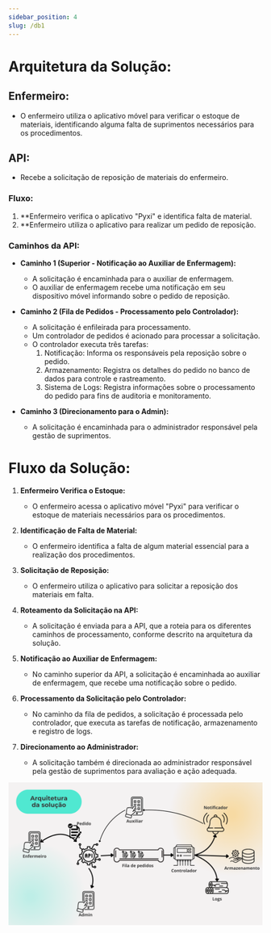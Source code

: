 ```yaml
---
sidebar_position: 4
slug: /db1
---
```


# Arquitetura da Solução:

## Enfermeiro:
- O enfermeiro utiliza o aplicativo móvel para verificar o estoque de materiais, identificando alguma falta de suprimentos necessários para os procedimentos.

## API:
- Recebe a solicitação de reposição de materiais do enfermeiro.

### Fluxo:
1. **Enfermeiro verifica o aplicativo "Pyxi" e identifica falta de material.
2. **Enfermeiro utiliza o aplicativo para realizar um pedido de reposição.

### Caminhos da API:
- **Caminho 1 (Superior - Notificação ao Auxiliar de Enfermagem):**
   - A solicitação é encaminhada para o auxiliar de enfermagem.
   - O auxiliar de enfermagem recebe uma notificação em seu dispositivo móvel informando sobre o pedido de reposição.

- **Caminho 2 (Fila de Pedidos - Processamento pelo Controlador):**
   - A solicitação é enfileirada para processamento.
   - Um controlador de pedidos é acionado para processar a solicitação.
   - O controlador executa três tarefas:
     1. Notificação: Informa os responsáveis pela reposição sobre o pedido.
     2. Armazenamento: Registra os detalhes do pedido no banco de dados para controle e rastreamento.
     3. Sistema de Logs: Registra informações sobre o processamento do pedido para fins de auditoria e monitoramento.

- **Caminho 3 (Direcionamento para o Admin):**
   - A solicitação é encaminhada para o administrador responsável pela gestão de suprimentos.

# Fluxo da Solução:

1. **Enfermeiro Verifica o Estoque:**
   - O enfermeiro acessa o aplicativo móvel "Pyxi" para verificar o estoque de materiais necessários para os procedimentos.

2. **Identificação de Falta de Material:**
   - O enfermeiro identifica a falta de algum material essencial para a realização dos procedimentos.

3. **Solicitação de Reposição:**
   - O enfermeiro utiliza o aplicativo para solicitar a reposição dos materiais em falta.

4. **Roteamento da Solicitação na API:**
   - A solicitação é enviada para a API, que a roteia para os diferentes caminhos de processamento, conforme descrito na arquitetura da solução.

5. **Notificação ao Auxiliar de Enfermagem:**
   - No caminho superior da API, a solicitação é encaminhada ao auxiliar de enfermagem, que recebe uma notificação sobre o pedido.

6. **Processamento da Solicitação pelo Controlador:**
   - No caminho da fila de pedidos, a solicitação é processada pelo controlador, que executa as tarefas de notificação, armazenamento e registro de logs.

7. **Direcionamento ao Administrador:**
   - A solicitação também é direcionada ao administrador responsável pela gestão de suprimentos para avaliação e ação adequada.

![Arquitetura da Solução](../../../static/img/arquitetura_sprint2.png)

